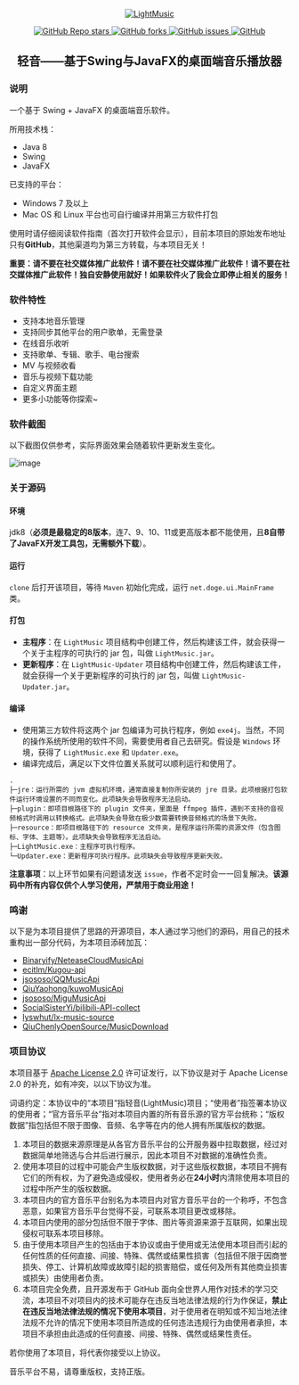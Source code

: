 <p align="center">
    <a href="https://github.com/AffectionParadise/LightMusic/releases">
        <img src="https://github.com/AffectionParadise/LightMusic/assets/70871914/cb364095-e139-4719-be55-ce75bc883c4b" alt="LightMusic">
    </a>
</p>

<p align="center">
    <a href="https://github.com/AffectionParadise/LightMusic/stargazers">
        <img alt="GitHub Repo stars" src="https://img.shields.io/github/stars/AffectionParadise/LightMusic">
    </a>
    <a href="https://github.com/AffectionParadise/LightMusic/network">
        <img alt="GitHub forks" src="https://img.shields.io/github/forks/AffectionParadise/LightMusic">
    </a>
    <a href="https://github.com/AffectionParadise/LightMusic/issues">
        <img alt="GitHub issues" src="https://img.shields.io/github/issues/AffectionParadise/LightMusic">
    </a>
    <a href="https://github.com/AffectionParadise/LightMusic/blob/master/LICENSE">
        <img alt="GitHub" src="https://img.shields.io/github/license/AffectionParadise/LightMusic">
    </a>
</p>

<h2 align="center">轻音——基于Swing与JavaFX的桌面端音乐播放器</h2>

### 说明

一个基于 Swing + JavaFX 的桌面端音乐软件。

所用技术栈：

- Java 8
- Swing
- JavaFX

已支持的平台：

- Windows 7 及以上
- Mac OS 和 Linux 平台也可自行编译并用第三方软件打包

使用时请仔细阅读软件指南（首次打开软件会显示），目前本项目的原始发布地址只有**GitHub**，其他渠道均为第三方转载，与本项目无关！

**重要：请不要在社交媒体推广此软件！请不要在社交媒体推广此软件！请不要在社交媒体推广此软件！独自安静使用就好！如果软件火了我会立即停止相关的服务！**

### 软件特性

- 支持本地音乐管理
- 支持同步其他平台的用户歌单，无需登录
- 在线音乐收听
- 支持歌单、专辑、歌手、电台搜索
- MV 与视频收看
- 音乐与视频下载功能
- 自定义界面主题
- 更多小功能等你探索~

### 软件截图

以下截图仅供参考，实际界面效果会随着软件更新发生变化。

![image](https://github.com/AffectionParadise/LightMusic/assets/70871914/1f24fa96-ab2a-401d-a572-d2bb236b718d)

### 关于源码
#### 环境
jdk8（**必须是最稳定的8版本**，连7、9、10、11或更高版本都不能使用，且**8自带了JavaFX开发工具包，无需额外下载**）。

#### 运行
```clone``` 后打开该项目，等待 ```Maven``` 初始化完成，运行 ```net.doge.ui.MainFrame``` 类。

#### 打包
- **主程序**：在 ```LightMusic``` 项目结构中创建工件，然后构建该工件，就会获得一个关于主程序的可执行的 jar 包，叫做 ```LightMusic.jar```。
- **更新程序**：在 ```LightMusic-Updater``` 项目结构中创建工件，然后构建该工件，就会获得一个关于更新程序的可执行的 jar 包，叫做 ```LightMusic-Updater.jar```。

#### 编译
- 使用第三方软件将这两个 jar 包编译为可执行程序，例如 ```exe4j```。当然，不同的操作系统所使用的软件不同，需要使用者自己去研究。假设是 ```Windows``` 环境，获得了 ```LightMusic.exe``` 和 ```Updater.exe```。
- 编译完成后，满足以下文件位置关系就可以顺利运行和使用了。
```
.
├─jre：运行所需的 jvm 虚拟机环境，通常直接复制你所安装的 jre 目录。此项根据打包软件运行环境设置的不同而变化。此项缺失会导致程序无法启动。
├─plugin：即项目根路径下的 plugin 文件夹，里面是 ffmpeg 插件，遇到不支持的音视频格式时调用以转换格式。此项缺失会导致在极少数需要转换音频格式的场景下失败。
├─resource：即项目根路径下的 resource 文件夹，是程序运行所需的资源文件（包含图标、字体、主题等）。此项缺失会导致程序无法启动。
├─LightMusic.exe：主程序可执行程序。
└─Updater.exe：更新程序可执行程序。此项缺失会导致程序更新失败。
```

**注意事项**：以上环节如果有问题请发送 ```issue```，作者不定时会一一回复解决。**该源码中所有内容仅供个人学习使用，严禁用于商业用途！**

### 鸣谢
以下是为本项目提供了思路的开源项目，本人通过学习他们的源码，用自己的技术重构出一部分代码，为本项目添砖加瓦：
- [Binaryify/NeteaseCloudMusicApi](https://github.com/Binaryify/NeteaseCloudMusicApi)
- [ecitlm/Kugou-api](https://github.com/ecitlm/Kugou-api)
- [jsososo/QQMusicApi](https://github.com/jsososo/QQMusicApi)
- [QiuYaohong/kuwoMusicApi](https://github.com/QiuYaohong/kuwoMusicApi)
- [jsososo/MiguMusicApi](https://github.com/jsososo/MiguMusicApi)
- [SocialSisterYi/bilibili-API-collect](https://github.com/SocialSisterYi/bilibili-API-collect)
- [lyswhut/lx-music-source](https://github.com/lyswhut/lx-music-source)
- [QiuChenlyOpenSource/MusicDownload](https://github.com/QiuChenlyOpenSource/MusicDownload)

### 项目协议

本项目基于 [Apache License 2.0](https://github.com/AffectionParadise/LightMusic/blob/master/LICENSE) 许可证发行，以下协议是对于 Apache License 2.0 的补充，如有冲突，以以下协议为准。

词语约定：本协议中的“本项目”指轻音(LightMusic)项目；“使用者”指签署本协议的使用者；“官方音乐平台”指对本项目内置的所有音乐源的官方平台统称；“版权数据”指包括但不限于图像、音频、名字等在内的他人拥有所属版权的数据。

1. 本项目的数据来源原理是从各官方音乐平台的公开服务器中拉取数据，经过对数据简单地筛选与合并后进行展示，因此本项目不对数据的准确性负责。
2. 使用本项目的过程中可能会产生版权数据，对于这些版权数据，本项目不拥有它们的所有权，为了避免造成侵权，使用者务必在**24小时**内清除使用本项目的过程中所产生的版权数据。
3. 本项目内的官方音乐平台别名为本项目内对官方音乐平台的一个称呼，不包含恶意，如果官方音乐平台觉得不妥，可联系本项目更改或移除。
4. 本项目内使用的部分包括但不限于字体、图片等资源来源于互联网，如果出现侵权可联系本项目移除。
5. 由于使用本项目产生的包括由于本协议或由于使用或无法使用本项目而引起的任何性质的任何直接、间接、特殊、偶然或结果性损害（包括但不限于因商誉损失、停工、计算机故障或故障引起的损害赔偿，或任何及所有其他商业损害或损失）由使用者负责。
6. 本项目完全免费，且开源发布于 GitHub 面向全世界人用作对技术的学习交流，本项目不对项目内的技术可能存在违反当地法律法规的行为作保证，**禁止在违反当地法律法规的情况下使用本项目**，对于使用者在明知或不知当地法律法规不允许的情况下使用本项目所造成的任何违法违规行为由使用者承担，本项目不承担由此造成的任何直接、间接、特殊、偶然或结果性责任。

若你使用了本项目，将代表你接受以上协议。

音乐平台不易，请尊重版权，支持正版。<br>
